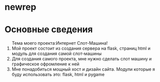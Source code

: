 # newrep
<h1> Основные сведения </h1>
<ol>Тема моего проекта:Интернет Слот-Машина!
  <li>Мой проект состоит из создания сервера на flask, страниц html и модуль для создания самой слот-машины </li>
  <li>Для создания самого проекта, мне нужно сделать слот машину и графическое офромление к ней</li>
  <li>Мне понадобиться мощный хост и дизайн сайта. Модули которые я буду использовать это: flask, html и pygame</li>
</ol>
